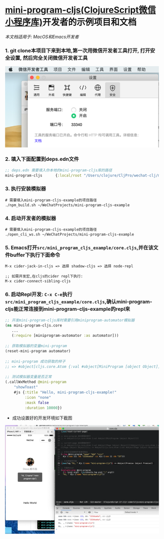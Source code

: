 # [mini-program-cljs(ClojureScript微信小程序库)](https://github.com/chanshunli/wechat-clj/tree/master/mini-program-cljs)开发者的示例项目和文档

*本文档适用于: MacOS和Emacs开发者*

### 1. git clone本项目下来到本地,第一次用微信开发者工具打开, 打开安全设置, 然后完全关闭微信开发者工具

![](https://github.com/chanshunli/mini-program-cljs-example/raw/master/security_settings.png)

### 2. 填入下面配置到deps.edn文件

```clojure
;; deps.edn 需要填入你本地的mini-program-cljs库的路径
mini-program-cljs      {:local/root "/Users/clojure/CljPro/wechat-clj/mini-program-cljs"}

```

### 3. 执行安装模拟器

``` shell
# 需要填入mini-program-cljs-example的项目路径
./npm_build.sh ~/WeChatProjects/mini-program-cljs-example

```

### 4. 启动开发者的模拟器

``` shell
# 需要填入mini-program-cljs-example的项目路径
./open_cli_ws.sh ~/WeChatProjects/mini-program-cljs-example
```

### 5. Emacs打开`src/mini_program_cljs_example/core.cljs`,并在该文件buffer下执行下面命令

``` shell
M-x cider-jack-in-cljs => 选择 shadow-cljs => 选择 node-repl

;; 如需开发宏,在cljs的cider repl下执行:
M-x cider-connect-sibling-cljs
```

### 6. 启动Repl开发: `C-x C-e`执行`src/mini_program_cljs_example/core.cljs`,确认mini-program-cljs能正常连接到mini-program-cljs-example的repl来

``` clojure
;; 开发mini-program-cljs库时需要引用miniprogram-automator模拟器
(ns mini-program-cljs.core
   ...
   (:require [miniprogram-automator :as automator]))

;; 获取模拟器的变量mini-program
(reset-mini-program automator)

;; mini-program 成功获取的样子
;; => #object[cljs.core.Atom {:val #object[MiniProgram [object Object]]}]

;; 测试模拟器变量是否正常
(.callWxMethod @mini-program
    "showToast"
    #js {:title "Hello, mini-program-cljs-example!"
         :icon "none"
         :mask false
         :duration 10000})
```

* 成功设置好的开发环境如下截图

![](https://github.com/chanshunli/mini-program-cljs-example/raw/master/mini-program-cljs-example.png)
